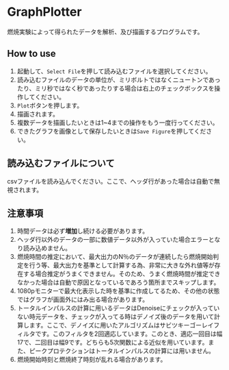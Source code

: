 # GraphPlotter
燃焼実験によって得られたデータを解析、及び描画するプログラムです。

## How to use
1. 起動して、`Select File`を押して読み込むファイルを選択してください。
2. 読み込むファイルのデータの単位が、ミリボルトではなくニュートンであったり、ミリ秒ではなく秒であったりする場合は右上のチェックボックスを操作してください。
3. `Plot`ボタンを押します。
4. 描画されます。
5. 複数データを描画したいときは1~4までの操作をもう一度行ってください。
6. できたグラフを画像として保存したいときは`Save Figure`を押してください。

## 読み込むファイルについて
csvファイルを読み込んでください。ここで、ヘッダ行があった場合は自動で無視されます。

## 注意事項
1. 時間データは必ず**増加**し続ける必要があります。
2. ヘッダ行以外のデータの一部に数値データ以外が入っていた場合エラーとなり読み込めません。
3. 燃焼時間の推定において、最大出力のN％のデータが連続したら燃焼開始判定を行う等、最大出力を基準として計算する為、非常に大きな外れ値等が存在する場合推定がうまくできません。そのため、うまく燃焼時間が推定できなかった場合は自動で原因となっているであろう箇所までスキップします。
4. 1080pモニターで最大化表示した時を基準に作成してるため、その他の状態ではグラフが画面外にはみ出る場合があります。
5. トータルインパルスの計算に用いるデータはDenoiseにチェックが入っていない時元データを、チェックが入ってる時はデノイズ後のデータを用いて計算します。ここで、デノイズに用いたアルゴリズムはサビツキーゴーレイフィルタです。このフィルタを2回適応しています。このとき、適応一回目は幅17で、二回目は幅9です。どちらも5次関数による近似を用いています。また、ピークプロテクションはトータルインパルスの計算には用いません。
6. 燃焼開始時刻と燃焼終了時刻が乱れる場合があります。
